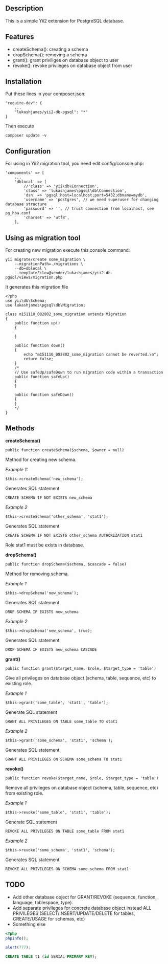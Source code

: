 Description
-----------
This is a simple Yii2 extension for PostgreSQL database.

Features
--------

* createSchema(): creating a schema
* dropSchema(): removing a schema
* grant(): grant priviliges on database object to user
* revoke(): revoke privileges on database object from user

Installation
------------

Put these lines in your composer.json:

    "require-dev": {
        ...
        "lukashjames/yii2-db-pgsql": "*"
    }

Then execute

    composer update -v

Configuration
-------------

For using in Yii2 migration tool, you need edit config/console.php:

    'components' => [
        ...
        'dblocal' => [
            //'class' => 'yii\db\Connection',
            'class' => 'lukashjames\pgsql\db\Connection',
            'dsn' => 'pgsql:host=localhost;port=5432;dbname=mydb',
            'username' => 'postgres', // we need superuser for changing database structure
            'password' => '', // trust connection from localhost, see pg_hba.conf
            'charset' => 'utf8',
        ],

Using as migration tool
-----------------------

For creating new migration execute this console command:

    yii migrate/create some_migration \
        --migrationPath=./migrations \
        --db=dblocal \
        --templateFile=@vendor/lukashjames/yii2-db-pgsql/views/migration.php

It generates this migration file

    <?php
    use yii\db\Schema;
    use lukashjames\pgsql\db\Migration;

    class m151110_082802_some_migration extends Migration
    {
        public function up()
        {

        }

        public function down()
        {
            echo "m151110_082802_some_migration cannot be reverted.\n";
            return false;
        }
        /*
        // Use safeUp/safeDown to run migration code within a transaction
        public function safeUp()
        {
        }

        public function safeDown()
        {
        }
        */
    }

Methods
-------

**createSchema()**

    public function createSchema($schema, $owner = null)

Method for creating new schema.

*Example 1:*

    $this->createSchema('new_schema');

Generates SQL statement

    CREATE SCHEMA IF NOT EXISTS new_schema

*Example 2*

    $this->createSchema('other_schema', 'stat1');
    
Generates SQL statement

    CREATE SCHEMA IF NOT EXISTS other_schema AUTHORIZATION stat1
    
Role stat1 must be exists in database.

**dropSchema()**

    public function dropSchema($schema, $cascade = false)

Method for removing schema.

*Example 1*

    $this->dropSchema('new_schema');
    
Generates SQL statement
    
    DROP SCHEMA IF EXISTS new_schema
        
*Example 2*

    $this->dropSchema('new_schema', true);

Generates SQL statement

    DROP SCHEMA IF EXISTS new_schema CASCADE
    
**grant()**

    public function grant($target_name, $role, $target_type = 'table')

Give all privileges on database object (schema, table, sequence, etc) to existing role.

*Example 1*

    $this->grant('some_table', 'stat1', 'table');
    
Generate SQL statement

    GRANT ALL PRIVILEGES ON TABLE some_table TO stat1

*Example 2*

    $this->grant('some_schema', 'stat1', 'schema');
    
Generates SQL statement

    GRANT ALL PRIVILEGES ON SCHEMA some_schema TO stat1

**revoke()**

    public function revoke($target_name, $role, $target_type = 'table')

Remove all privileges on database object (schema, table, sequence, etc) from existing role.

*Example 1*

    $this->revoke('some_table', 'stat1', 'table');
    
Generate SQL statement

    REVOKE ALL PRIVILEGES ON TABLE some_table FROM stat1

*Example 2*

    $this->revoke('some_schema', 'stat1', 'schema');
    
Generates SQL statement

    REVOKE ALL PRIVILEGES ON SCHEMA some_schema FROM stat1
    
TODO
----

* Add other database object for GRANT/REVOKE (sequence, function, language, tablespace, type).
* Add separate privileges for concrete database object instead ALL PRIVILEGES (SELECT/INSERT/UPDATE/DELETE for tables, CREATE/USAGE for schemas, etc)
* Something else

```php
<?php
phpinfo();
```

```javascript
alert(777);
```

```sql
CREATE TABLE t1 (id SERIAL PRIMARY KEY);
```